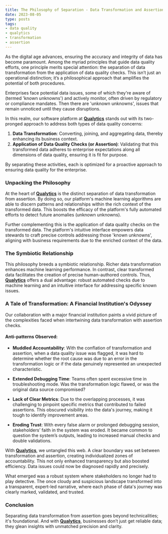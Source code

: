 ```yaml
---
title: The Philosophy of Separation - Data Transformation and Assertion with Qualytics
date: 2023-08-05
type: posts
tags:
- data quality
- qualytics
- transformation
- assertion
---
```


As the digital age advances, ensuring the accuracy and integrity of data has become paramount. Among the myriad principles that guide data quality efforts, one principle merits special attention: the separation of data transformation from the application of data quality checks. This isn’t just an operational distinction; it’s a philosophical approach that amplifies the potential of both procedures.

Enterprises face potential data issues, some of which they're aware of (termed 'known unknowns') and actively monitor, often driven by regulatory or compliance mandates. Then there are 'unknown unknowns', issues that remain unnoticed until they cause disruptions.

In this realm, our software platform at [**Qualytics**](https://www.qualytics.co) stands out with its two-pronged approach to address both types of data quality concerns:

1. **Data Transformation**: Converting, joining, and aggregating data, thereby enhancing its business context.
2. **Application of Data Quality Checks (or Assertion)**: Validating that this transformed data adheres to enterprise expectations along all dimensions of data quality, ensuring it is fit for purpose.

By separating these activities, each is optimized for a proactive approach to ensuring data quality for the enterprise.

### Unpacking the Philosophy

At the heart of [**Qualytics**](https://www.qualytics.co) is the distinct separation of data transformation from assertion. By doing so, our platform's machine learning algorithms are able to discern patterns and relationships within the rich context of the transformed data. This boosts the efficacy of the platform's fully automated efforts to detect future anomalies (unknown unknowns).

Further complementing this is the application of data quality checks on the transformed data. The platform's intuitive interface empowers data stewards to craft precise controls addressing those 'known unknowns', aligning with business requirements due to the enriched context of the data.

### The Symbiotic Relationship

This philosophy breeds a symbiotic relationship. Richer data transformation enhances machine learning performance. In contrast, clear transformed data facilitates the creation of precise human-authored controls. Thus, [**Qualytics**](https://www.qualytics.co) offers a dual advantage: robust automated checks due to machine learning and an intuitive interface for addressing specific known issues.

### A Tale of Transformation: A Financial Institution's Odyssey

Our collaboration with a major financial institution paints a vivid picture of the complexities faced when intertwining data transformation with assertion checks.

#### Anti-patterns Observed:

- **Muddled Accountability**: With the conflation of transformation and assertion, when a data quality issue was flagged, it was hard to determine whether the root cause was due to an error in the transformation logic or if the data genuinely represented an unexpected characteristic.

- **Extended Debugging Time**: Teams often spent excessive time in troubleshooting mode. Was the transformation logic flawed, or was the original data source compromised?

- **Lack of Clear Metrics**: Due to the overlapping processes, it was challenging to pinpoint specific metrics that contributed to failed assertions. This obscured visibility into the data's journey, making it tough to identify improvement areas.

- **Eroding Trust**: With every false alarm or prolonged debugging session, stakeholders’ faith in the system was eroded. It became common to question the system’s outputs, leading to increased manual checks and double validations.

With [**Qualytics**](https://www.qualytics.co), we untangled this web. A clear boundary was set between transformation and assertion, creating individualized zones of accountability. This not only enhanced transparency but also boosted efficiency. Data issues could now be diagnosed rapidly and precisely.

What emerged was a robust system where stakeholders no longer had to play detective. The once cloudy and suspicious landscape transformed into a transparent, expert-led narrative, where each phase of data's journey was clearly marked, validated, and trusted.

### Conclusion

Separating data transformation from assertion goes beyond technicalities; it's foundational. And with [**Qualytics**](https://www.qualytics.co), businesses don’t just get reliable data; they glean insights with unmatched precision and clarity.
